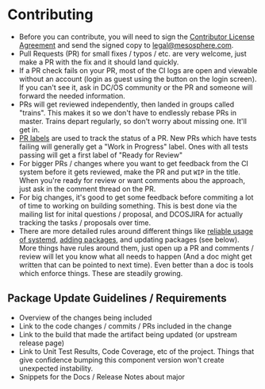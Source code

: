 # Contributing

 - Before you can contribute, you will need to sign the [Contributor License Agreement](cla.pdf) and send the signed copy to legal@mesosphere.com.
 - Pull Requests (PR) for small fixes / typos / etc. are very welcome, just make a PR with the fix and it should land quickly.
 - If a PR check fails on your PR, most of the CI logs are open and viewable without an account (login as guest using the button on the login screen). If you can't see it, ask in DC/OS community or the PR and someone will forward the needed information.
 - PRs will get reviewed independently, then landed in groups called "trains". This makes it so we don't have to endlessly rebase PRs in master. Trains depart regularly, so don't worry about missing one. It'll get in.
 - [PR labels](docs/github-pr-labels.md) are used to track the status of a PR. New PRs which have tests failing will generally get a "Work in Progress" label. Ones with all tests passing will get a first label of "Ready for Review"
 - For bigger PRs / changes where you want to get feedback from the CI system before it gets reviewed, make the PR and put `WIP` in the title. When you're ready for review or want comments abou the approach, just ask in the comment thread on the PR.
 - For big changes, it's good to get some feedback before commiting a lot of time to working on building something. This is best done via the mailing list for inital questions / proposal, and DCOSJIRA for actually tracking the tasks / proposals over time.
 - There are more detailed rules around different things like [reliable usage of systemd](docs/systemd-rules.md), [adding packages](docs/package-rules.md), and updating packages (see below). More things have rules around them, just open up a PR and comments / review will let you know what all needs to happen (And a doc might get written that can be pointed to next time). Even better than a doc is tools which enforce things. These are steadily growing.


## Package Update Guidelines / Requirements
 - Overview of the changes being included
 - Link to the code changes / commits / PRs included in the change
 - Link to the build that made the artifact being updated (or upstream release page)
 - Link to Unit Test Results, Code Coverage, etc of the project. Things that give confidence bumping this component version won't create unexpected instability.
 - Snippets for the Docs / Release Notes about major
